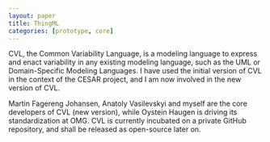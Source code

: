 ```yaml
---
layout: paper
title: ThingML
categories: [prototype, core]
---
```


CVL, the Common Variability Language, is a modeling language to express and enact variability in any existing modeling language, such as the UML or Domain-Specific Modeling Languages. I have used the initial version of CVL in the context of the CESAR project, and I am now involved in the new version of CVL.

Martin Fagereng Johansen, Anatoly Vasilevskyi and myself are the core developers of CVL (new version), while Oystein Haugen is driving its standardization at OMG. CVL is currently incubated on a private GitHub repository, and shall be released as open-source later on.